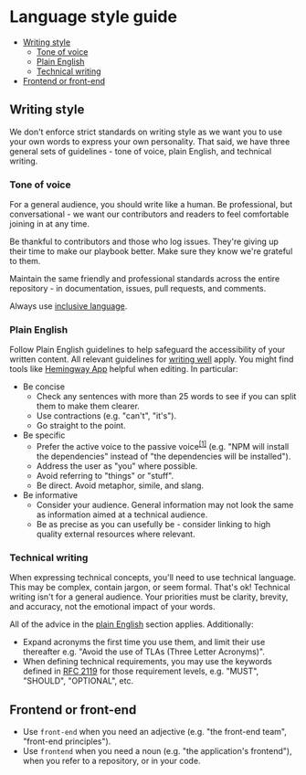 # Language style guide

* [Writing style](#writing-style)
    * [Tone of voice](#tone-of-voice)
    * [Plain English](#plain-english)
    * [Technical writing](#technical-writing)
* [Frontend or front-end](#frontend-or-front-end)


## Writing style

We don't enforce strict standards on writing style as we want you to use your own words to express your own personality. That said, we have three general sets of guidelines - tone of voice, plain English, and technical writing.


### Tone of voice

For a general audience, you should write like a human. Be professional, but conversational - we want our contributors and readers to feel comfortable joining in at any time.

Be thankful to contributors and those who log issues. They're giving up their time to make our playbook better. Make sure they know we're grateful to them.

Maintain the same friendly and professional standards across the entire repository - in documentation, issues, pull requests, and comments.

Always use [inclusive language](inclusive-language.md).


### Plain English

Follow Plain English guidelines to help safeguard the accessibility of your written content. All relevant guidelines for [writing well][writing-well] apply. You might find tools like [Hemingway App](http://www.hemingwayapp.com/) helpful when editing. In particular:

- Be concise  
  - Check any sentences with more than 25 words to see if you can split them to make them clearer.
  - Use contractions (e.g. "can't", "it's").
  - Go straight to the point.
- Be specific
  - Prefer the active voice to the passive voice<sup>[\[1\]][active-passive]</sup> (e.g. "NPM will install the dependencies" instead of "the dependencies will be installed").
  - Address the user as "you" where possible.
  - Avoid referring to "things" or "stuff".
  - Be direct. Avoid metaphor, simile, and slang.
- Be informative
  - Consider your audience. General information may not look the same as information aimed at a technical audience.
  - Be as precise as you can usefully be - consider linking to high quality external resources where relevant.


### Technical writing

When expressing technical concepts, you'll need to use technical language. This may be complex, contain jargon, or seem formal. That's ok! Technical writing isn't for a general audience. Your priorities must be clarity, brevity, and accuracy, not the emotional impact of your words. 

All of the advice in the [plain English](#plain-english) section applies. Additionally:

- Expand acronyms the first time you use them, and limit their use thereafter e.g. "Avoid the use of TLAs (Three Letter Acronyms)".
- When defining technical requirements, you may use the keywords defined in [RFC 2119](https://www.ietf.org/rfc/rfc2119.txt) for those requirement levels, e.g. "MUST", "SHOULD", "OPTIONAL", etc.


## Frontend or front-end

* Use `front-end` when you need an adjective (e.g. "the front-end team", "front-end principles").
* Use `frontend` when you need a noun (e.g. "the application's frontend"), when you refer to a repository, or in your code.


[writing-well]: http://writersdiet.com/?page_id=16
[active-passive]: https://oxfordediting.com/the-active-verb-form-makes-academic-writing-more-readable/
